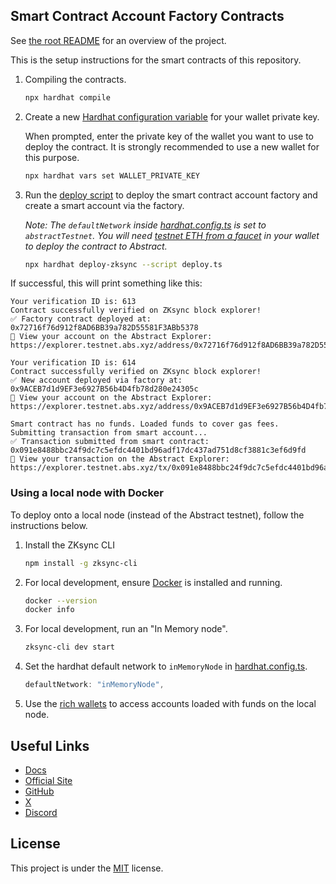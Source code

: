 ## Smart Contract Account Factory Contracts

See [the root README](../README.md) for an overview of the project.

This is the setup instructions for the smart contracts of this repository.

1. Compiling the contracts.

   ```bash
   npx hardhat compile
   ```

2. Create a new [Hardhat configuration variable](https://hardhat.org/hardhat-runner/docs/guides/configuration-variables) for your wallet private key.

   When prompted, enter the private key of the wallet you want to use to deploy the contract.
   It is strongly recommended to use a new wallet for this purpose.

   ```bash
   npx hardhat vars set WALLET_PRIVATE_KEY
   ```

3. Run the [deploy script](./contracts/deploy/deploy.ts) to deploy the smart contract account factory and create a smart account via the factory.

   _Note: The `defaultNetwork` inside [hardhat.config.ts](./contracts/hardhat.config.ts) is set to `abstractTestnet`. You will need [testnet ETH from a faucet](https://docs.abs.xyz/ecosystem/faucets) in your wallet to deploy the contract to Abstract._

   ```bash
   npx hardhat deploy-zksync --script deploy.ts
   ```

If successful, this will print something like this:

```
Your verification ID is: 613
Contract successfully verified on ZKsync block explorer!
✅ Factory contract deployed at: 0x72716f76d912f8AD6BB39a782D55581F3ABb5378
🔗 View your account on the Abstract Explorer: https://explorer.testnet.abs.xyz/address/0x72716f76d912f8AD6BB39a782D55581F3ABb5378

Your verification ID is: 614
Contract successfully verified on ZKsync block explorer!
✅ New account deployed via factory at: 0x9ACEB7d1d9EF3e6927B56b4D4fb78d280e24305c
🔗 View your account on the Abstract Explorer: https://explorer.testnet.abs.xyz/address/0x9ACEB7d1d9EF3e6927B56b4D4fb78d280e24305c

Smart contract has no funds. Loaded funds to cover gas fees.
Submitting transaction from smart account...
✅ Transaction submitted from smart contract: 0x091e8488bbc24f9dc7c5efdc4401bd96adf17dc437ad751d8cf3881c3ef6d9fd
🔗 View your transaction on the Abstract Explorer: https://explorer.testnet.abs.xyz/tx/0x091e8488bbc24f9dc7c5efdc4401bd96adf17dc437ad751d8cf3881c3ef6d9fd

```

### Using a local node with Docker

To deploy onto a local node (instead of the Abstract testnet), follow the instructions below.

1. Install the ZKsync CLI

   ```bash
   npm install -g zksync-cli
   ```

2. For local development, ensure [Docker](https://docs.docker.com/get-docker/) is installed and running.

   ```bash
   docker --version
   docker info
   ```

3. For local development, run an "In Memory node".

   ```bash
   zksync-cli dev start
   ```

4. Set the hardhat default network to `inMemoryNode` in [hardhat.config.ts](./hardhat.config.ts).

   ```typescript
   defaultNetwork: "inMemoryNode",
   ```

5. Use the [rich wallets](https://docs.zksync.io/build/test-and-debug/in-memory-node#pre-configured-rich-wallets) to access accounts loaded with funds on the local node.

## Useful Links

- [Docs](https://docs.abs.xyz/)
- [Official Site](https://abs.xyz/)
- [GitHub](https://github.com/Abstract-Foundation)
- [X](https://x.com/AbstractChain)
- [Discord](https://discord.com/invite/abstractchain)

## License

This project is under the [MIT](./LICENSE) license.

